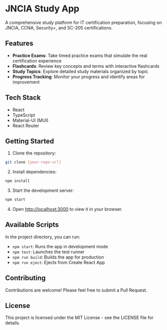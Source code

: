# JNCIA Study App

A comprehensive study platform for IT certification preparation, focusing on JNCIA, CCNA, Security+, and SC-205 certifications.

## Features

- **Practice Exams**: Take timed practice exams that simulate the real certification experience
- **Flashcards**: Review key concepts and terms with interactive flashcards
- **Study Topics**: Explore detailed study materials organized by topic
- **Progress Tracking**: Monitor your progress and identify areas for improvement

## Tech Stack

- React
- TypeScript
- Material-UI (MUI)
- React Router

## Getting Started

1. Clone the repository:
```bash
git clone [your-repo-url]
```

2. Install dependencies:
```bash
npm install
```

3. Start the development server:
```bash
npm start
```

4. Open [http://localhost:3000](http://localhost:3000) to view it in your browser.

## Available Scripts

In the project directory, you can run:

- `npm start`: Runs the app in development mode
- `npm test`: Launches the test runner
- `npm run build`: Builds the app for production
- `npm run eject`: Ejects from Create React App

## Contributing

Contributions are welcome! Please feel free to submit a Pull Request.

## License

This project is licensed under the MIT License - see the LICENSE file for details.

